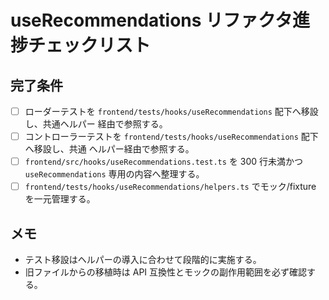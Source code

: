 # useRecommendations リファクタ進捗チェックリスト

## 完了条件

- [ ] ローダーテストを `frontend/tests/hooks/useRecommendations` 配下へ移設し、共通ヘルパー
  経由で参照する。
- [ ] コントローラーテストを `frontend/tests/hooks/useRecommendations` 配下へ移設し、共通
  ヘルパー経由で参照する。
- [ ] `frontend/src/hooks/useRecommendations.test.ts` を 300 行未満かつ
  `useRecommendations` 専用の内容へ整理する。
- [ ] `frontend/tests/hooks/useRecommendations/helpers.ts` でモック/fixture を一元管理する。

## メモ

- テスト移設はヘルパーの導入に合わせて段階的に実施する。
- 旧ファイルからの移植時は API 互換性とモックの副作用範囲を必ず確認する。
